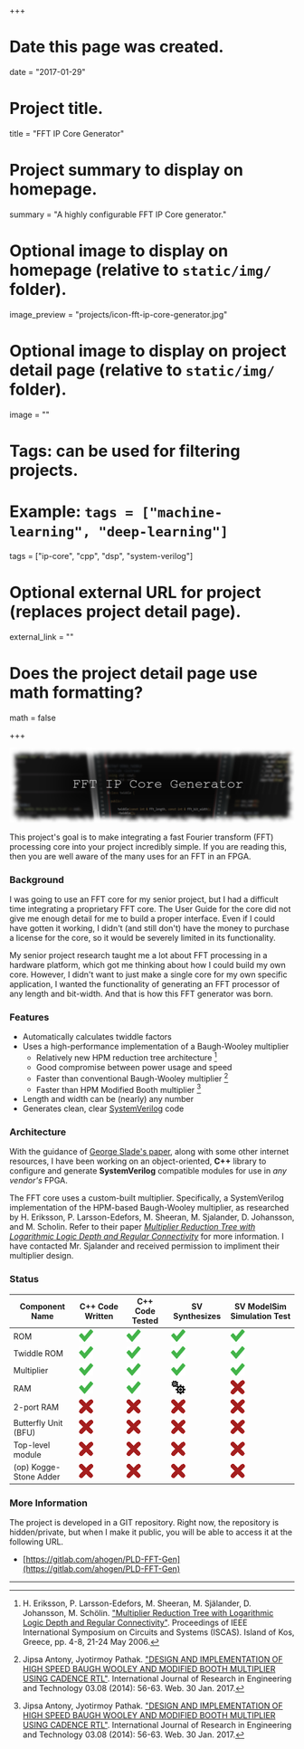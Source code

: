 +++
# Date this page was created.
date = "2017-01-29"

# Project title.
title = "FFT IP Core Generator"

# Project summary to display on homepage.
summary = "A highly configurable FFT IP Core generator."

# Optional image to display on homepage (relative to `static/img/` folder).
image_preview = "projects/icon-fft-ip-core-generator.jpg"

# Optional image to display on project detail page (relative to `static/img/` folder).
image = ""

# Tags: can be used for filtering projects.
# Example: `tags = ["machine-learning", "deep-learning"]`
tags = ["ip-core", "cpp", "dsp", "system-verilog"]

# Optional external URL for project (replaces project detail page).
external_link = ""

# Does the project detail page use math formatting?
math = false

+++

![FFT IP Core banner image](/img/banners/fft-ip-core.png)

This project's goal is to make integrating a fast Fourier transform (FFT)
processing core into your project incredibly simple. If you are reading this,
then you are well aware of the many uses for an FFT in an FPGA. 

### Background ###

I was going to use an FFT core for my senior project, but I had a difficult time
integrating a proprietary FFT core. The User Guide for the core did not give me
enough detail for me to build a proper interface. Even if I could have gotten it
working, I didn't (and still don't) have the money to purchase a license for the
core, so it would be severely limited in its functionality.

My senior project research taught me a lot about FFT processing in a hardware platform, which got me thinking about how I could build my own core. However, I didn't want to just make a single core for my own specific application, I wanted the functionality of generating an FFT processor of any length and bit-width. And that is how this FFT generator was born.

### Features ###

* Automatically calculates twiddle factors
* Uses a high-performance implementation of a Baugh-Wooley multiplier
    * Relatively new HPM reduction tree architecture [^A]
	* Good compromise between power usage and speed
	* Faster than conventional Baugh-Wooley multiplier [^B]
	* Faster than HPM Modified Booth multiplier [^B]
* Length and width can be (nearly) any number
* Generates clean, clear [SystemVerilog](https://en.wikipedia.org/wiki/SystemVerilog) code

[^A]: H. Eriksson, P. Larsson-Edefors, M. Sheeran, M. Själander, D. Johansson, M. Schölin. ["Multiplier Reduction Tree with Logarithmic Logic Depth and Regular Connectivity"](http://www.sjalander.com/research/pdf/sjalander-iscas2006.pdf). Proceedings of IEEE International Symposium on Circuits and Systems (ISCAS). Island of Kos, Greece, pp. 4-8, 21-24 May 2006.

[^B]: Jipsa Antony, Jyotirmoy Pathak. ["DESIGN AND IMPLEMENTATION OF HIGH SPEED BAUGH WOOLEY AND MODIFIED BOOTH MULTIPLIER USING CADENCE RTL"](http://doi.org/10.15623/ijret.2014.0308011). International Journal of Research in Engineering and Technology 03.08 (2014): 56-63. Web. 30 Jan. 2017.

### Architecture ###

With the guidance of [George Slade's paper](https://www.researchgate.net/publication/235995761_The_Fast_Fourier_Transform_in_Hardware_A_Tutorial_Based_on_an_FPGA_Implementation), along with some other internet resources, I have been working on an object-oriented, **C++** library to configure and generate **SystemVerilog** compatible modules for use in *any vendor's* FPGA.

The FFT core uses a custom-built multiplier. Specifically, a SystemVerilog implementation of the HPM-based Baugh-Wooley multiplier, as researched by H. Eriksson, P. Larsson-Edefors, M. Sheeran, M. Sjalander, D. Johansson, and M. Scholin. Refer to their paper [*Multiplier Reduction Tree with Logarithmic Logic Depth and Regular Connectivity*](http://www.sjalander.com/research/pdf/sjalander-iscas2006.pdf) for more information. I have contacted Mr. Sjalander and received permission to impliment their multiplier design.

### Status ###

| Component Name         | C++ Code Written | C++ Code Tested | SV Synthesizes | SV ModelSim Simulation Test |
|------------------------|------------------|-----------------|----------------|-----------------------------|
| ROM                    |![picture](/img/chk.png)|![picture](/img/chk.png)|![picture](/img/chk.png)| ![picture](/img/chk.png) |
| Twiddle ROM            |![picture](/img/chk.png)|![picture](/img/chk.png)|![picture](/img/chk.png)|![picture](/img/chk.png)|
| Multiplier             |![picture](/img/chk.png)|![picture](/img/chk.png)|![picture](/img/chk.png)|![picture](/img/chk.png)|
| RAM                    |![picture](/img/chk.png)|![picture](/img/chk.png)|![picture](/img/spinner.gif) |![picture](/img/x.png)|
| 2-port RAM             |![picture](/img/x.png)|![picture](/img/x.png)|![picture](/img/x.png)|![picture](/img/x.png)|
| Butterfly Unit (BFU)   |![picture](/img/x.png)|![picture](/img/x.png)|![picture](/img/x.png)|![picture](/img/x.png)|
| Top-level module       |![picture](/img/x.png)|![picture](/img/x.png)|![picture](/img/x.png)|![picture](/img/x.png)|
| (op) Kogge-Stone Adder |![picture](/img/x.png)|![picture](/img/x.png)|![picture](/img/x.png)|![picture](/img/x.png)|

### More Information ###

The project is developed in a GIT repository. Right now, the repository is
hidden/private, but when I make it public, you will be able to access it at the
following URL.

* [https://gitlab.com/ahogen/PLD-FFT-Gen](https://gitlab.com/ahogen/PLD-FFT-Gen)

------